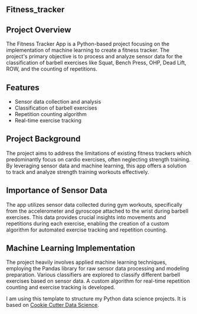 ## Fitness_tracker


## Project Overview

The Fitness Tracker App is a Python-based project focusing on the implementation of machine learning to create a fitness tracker. The project's primary objective is to process and analyze sensor data for the classification of barbell exercises like Squat, Bench Press, OHP, Dead Lift, ROW, and the counting of repetitions.


## Features
  
* Sensor data collection and analysis
* Classification of barbell exercises
* Repetition counting algorithm
* Real-time exercise tracking


## Project Background

The project aims to address the limitations of existing fitness trackers which predominantly focus on cardio exercises, often neglecting strength training. 
By leveraging sensor data and machine learning, this app offers a solution to track and analyze strength training workouts effectively.

## Importance of Sensor Data

The app utilizes sensor data collected during gym workouts, specifically from the accelerometer and gyroscope attached to the wrist during barbell exercises. This data provides crucial insights into movements and repetitions during each exercise, enabling the creation of a custom algorithm for automated exercise tracking and repetition counting.


## Machine Learning Implementation

The project heavily involves applied machine learning techniques, employing the Pandas library for raw sensor data processing and modeling preparation. Various classifiers are explored to classify different barbell exercises based on sensor data. A custom algorithm for real-time repetition counting and exercise tracking is developed.


I am using this template to structure my Python data science projects. It is based on [Cookie Cutter Data Science](https://drivendata.github.io/cookiecutter-data-science/).
